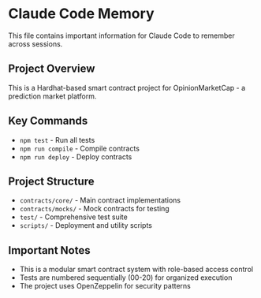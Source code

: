 # Claude Code Memory

This file contains important information for Claude Code to remember across sessions.

## Project Overview
This is a Hardhat-based smart contract project for OpinionMarketCap - a prediction market platform.

## Key Commands
- `npm test` - Run all tests
- `npm run compile` - Compile contracts
- `npm run deploy` - Deploy contracts

## Project Structure
- `contracts/core/` - Main contract implementations
- `contracts/mocks/` - Mock contracts for testing
- `test/` - Comprehensive test suite
- `scripts/` - Deployment and utility scripts

## Important Notes
- This is a modular smart contract system with role-based access control
- Tests are numbered sequentially (00-20) for organized execution
- The project uses OpenZeppelin for security patterns